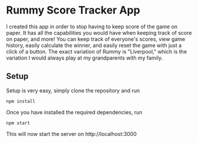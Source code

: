 # Rummy Score Tracker App

I created this app in order to stop having to keep score of the game on paper. It has all the capabilities you would have when keeping track of score on paper, and more! You can keep track of everyone's scores, view game history, easily calculate the winner, and easily reset the game with just a click of a button. The exact variation of Rummy is "Liverpool," which is the variation I would always play at my grandparents with my family.

## Setup

Setup is very easy, simply clone the repository and run

```
npm install
```

Once you have installed the required dependencies, run

```
npm start
```

This will now start the server on http://localhost:3000
